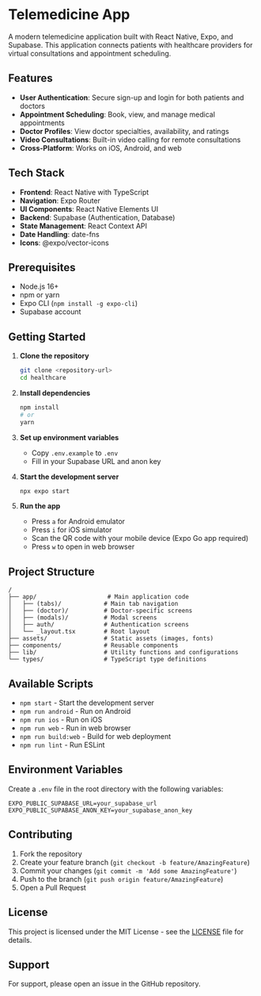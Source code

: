 # Telemedicine App

A modern telemedicine application built with React Native, Expo, and Supabase. This application connects patients with healthcare providers for virtual consultations and appointment scheduling.

## Features

- **User Authentication**: Secure sign-up and login for both patients and doctors
- **Appointment Scheduling**: Book, view, and manage medical appointments
- **Doctor Profiles**: View doctor specialties, availability, and ratings
- **Video Consultations**: Built-in video calling for remote consultations
- **Cross-Platform**: Works on iOS, Android, and web

## Tech Stack

- **Frontend**: React Native with TypeScript
- **Navigation**: Expo Router
- **UI Components**: React Native Elements UI
- **Backend**: Supabase (Authentication, Database)
- **State Management**: React Context API
- **Date Handling**: date-fns
- **Icons**: @expo/vector-icons

## Prerequisites

- Node.js 16+
- npm or yarn
- Expo CLI (`npm install -g expo-cli`)
- Supabase account

## Getting Started

1. **Clone the repository**
   ```bash
   git clone <repository-url>
   cd healthcare
   ```

2. **Install dependencies**
   ```bash
   npm install
   # or
   yarn
   ```

3. **Set up environment variables**
   - Copy `.env.example` to `.env`
   - Fill in your Supabase URL and anon key

4. **Start the development server**
   ```bash
   npx expo start
   ```

5. **Run the app**
   - Press `a` for Android emulator
   - Press `i` for iOS simulator
   - Scan the QR code with your mobile device (Expo Go app required)
   - Press `w` to open in web browser

## Project Structure

```
/
├── app/                    # Main application code
│   ├── (tabs)/            # Main tab navigation
│   ├── (doctor)/          # Doctor-specific screens
│   ├── (modals)/          # Modal screens
│   ├── auth/              # Authentication screens
│   └── _layout.tsx        # Root layout
├── assets/                # Static assets (images, fonts)
├── components/            # Reusable components
├── lib/                   # Utility functions and configurations
└── types/                 # TypeScript type definitions
```

## Available Scripts

- `npm start` - Start the development server
- `npm run android` - Run on Android
- `npm run ios` - Run on iOS
- `npm run web` - Run in web browser
- `npm run build:web` - Build for web deployment
- `npm run lint` - Run ESLint

## Environment Variables

Create a `.env` file in the root directory with the following variables:

```
EXPO_PUBLIC_SUPABASE_URL=your_supabase_url
EXPO_PUBLIC_SUPABASE_ANON_KEY=your_supabase_anon_key
```

## Contributing

1. Fork the repository
2. Create your feature branch (`git checkout -b feature/AmazingFeature`)
3. Commit your changes (`git commit -m 'Add some AmazingFeature'`)
4. Push to the branch (`git push origin feature/AmazingFeature`)
5. Open a Pull Request

## License

This project is licensed under the MIT License - see the [LICENSE](LICENSE) file for details.

## Support

For support, please open an issue in the GitHub repository.
